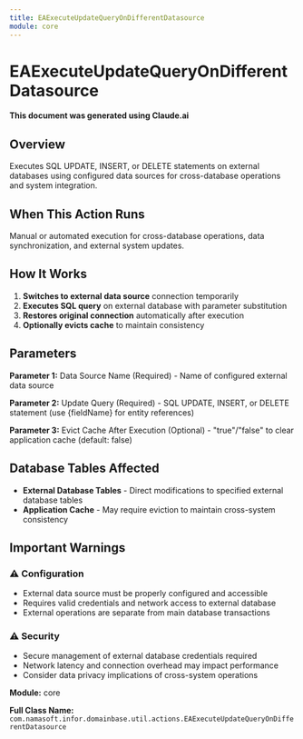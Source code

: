 ```yaml
---
title: EAExecuteUpdateQueryOnDifferentDatasource
module: core
---
```



<div class='entity-flows'>

# EAExecuteUpdateQueryOnDifferentDatasource

**This document was generated using Claude.ai**

## Overview

Executes SQL UPDATE, INSERT, or DELETE statements on external databases using configured data sources for cross-database operations and system integration.

## When This Action Runs

Manual or automated execution for cross-database operations, data synchronization, and external system updates.

## How It Works

1. **Switches to external data source** connection temporarily
2. **Executes SQL query** on external database with parameter substitution
3. **Restores original connection** automatically after execution
4. **Optionally evicts cache** to maintain consistency

## Parameters

**Parameter 1:** Data Source Name (Required) - Name of configured external data source

**Parameter 2:** Update Query (Required) - SQL UPDATE, INSERT, or DELETE statement (use {fieldName} for entity references)

**Parameter 3:** Evict Cache After Execution (Optional) - "true"/"false" to clear application cache (default: false)

## Database Tables Affected

- **External Database Tables** - Direct modifications to specified external database tables
- **Application Cache** - May require eviction to maintain cross-system consistency
## Important Warnings

### ⚠️ Configuration
- External data source must be properly configured and accessible
- Requires valid credentials and network access to external database
- External operations are separate from main database transactions

### ⚠️ Security
- Secure management of external database credentials required
- Network latency and connection overhead may impact performance
- Consider data privacy implications of cross-system operations

**Module:** core

**Full Class Name:** `com.namasoft.infor.domainbase.util.actions.EAExecuteUpdateQueryOnDifferentDatasource`


</div>